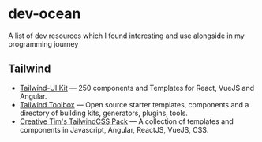 # dev-ocean
A list of dev resources which I found interesting and use alongside in my programming journey

## Tailwind

- [Tailwind-UI Kit](https://www.tailwind-kit.com/) — 250 components and Templates for React, VueJS and Angular.
- [Tailwind Toolbox](https://www.tailwindtoolbox.com) — Open source starter templates, components and a directory of building kits, generators, plugins, tools.
- [Creative Tim's TailwindCSS Pack](https://www.creative-tim.com/learning-lab/tailwind-starter-kit/presentation) — A collection of templates and components in Javascript, Angular, ReactJS, VueJS, CSS.



